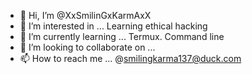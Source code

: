 - 👋 Hi, I’m @XxSmilinGxKarmAxX
- 👀 I’m interested in ... Learning ethical hacking
- 🌱 I’m currently learning ... Termux. Command line 
- 💞️ I’m looking to collaborate on ...
- 📫 How to reach me ... @smilingkarma137@duck.com
<!---
XxSmilinGxKarmAxX/XxSmilinGxKarmAxX is a ✨ special ✨ repository because its `README.md` (this file) appears on your GitHub profile.
You can click the Preview link to take a look at your changes.
--->
